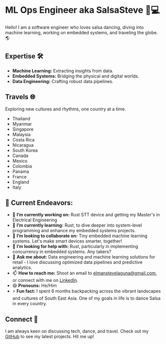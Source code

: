 # ML Ops Engineer aka SalsaSteve 🕺💻

Hello! I am a software engineer who loves salsa dancing, diving into machine learning, working on embedded systems, and traveling the globe. 🌎

## Expertise 🛠️
- **Machine Learning:** Extracting insights from data.
- **Embedded Systems:** Bridging the physical and digital worlds.
- **Data Engineering:** Crafting robust data pipelines.

## Travels 🌐
Exploring new cultures and rhythms, one country at a time.
- Thailand
- Myanmar
- Singapore
- Malaysia
- Costa Rica
- Nicaragua
- South Korea
- Canada
- Mexico
- Colombia
- Panama
- France
- England
- Italy

## 📌 Current Endeavors:

- 🔭 **I’m currently working on:** Rust STT device and getting my Master's in Electrical Engineering 
- 🌱 **I’m currently learning:** Rust, to dive deeper into system-level programming and enhance my embedded systems projects.
- 👯 **I’m looking to collaborate on:** Tiny embedded machine learning systems. Let's make smart devices smarter, together!
- 🤔 **I’m looking for help with:** Rust, particularly in implementing concurrency in embedded systems. Any takers?
- 💬 **Ask me about:** Data engineering and machine learning solutions for retail - I love discussing optimized data pipelines and predictive analytics.
- 📫 **How to reach me:** Shoot an email to elmanstevelaguna@gmail.com, or connect with me on [LinkedIn](https://linkedin.com/in/salsasteve).
- 😄 **Pronouns:** He/Him
- ⚡ **Fun fact:** I spent 6 months backpacking across the vibrant landscapes and cultures of South East Asia. One of my goals in life is to dance Salsa in every country.

## Connect 🤝
I am always keen on discussing tech, dance, and travel. Check out my [GitHub](https://github.com/salsasteve) to see my latest projects. Hit me up!

